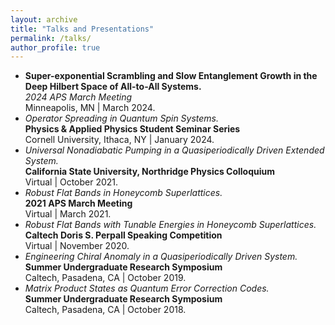 ```yaml
---
layout: archive
title: "Talks and Presentations"
permalink: /talks/
author_profile: true
---
```


* **Super-exponential Scrambling and Slow Entanglement Growth in the Deep Hilbert Space of All-to-All Systems.** <br>
  _2024 APS March Meeting_ <br>
  Minneapolis, MN | March 2024.
* _Operator Spreading in Quantum Spin Systems._ <br>
  **Physics & Applied Physics Student Seminar Series** <br>
  Cornell University, Ithaca, NY | January 2024.
* _Universal Nonadiabatic Pumping in a Quasiperiodically Driven Extended System._ <br>
  **California State University, Northridge Physics Colloquium** <br>
  Virtual | October 2021.
* _Robust Flat Bands in Honeycomb Superlattices._ <br>
  **2021 APS March Meeting** <br>
  Virtual |  March 2021.
* _Robust Flat Bands with Tunable Energies in Honeycomb Superlattices._ <br>
  **Caltech Doris S. Perpall Speaking Competition** <br>
 Virtual | November 2020.
* _Engineering Chiral Anomaly in a Quasiperiodically Driven System._ <br>
  **Summer Undergraduate Research Symposium** <br>
  Caltech, Pasadena, CA | October 2019.
* _Matrix Product States as Quantum Error Correction Codes._ <br>
  **Summer Undergraduate Research Symposium** <br>
  Caltech, Pasadena, CA | October 2018.

